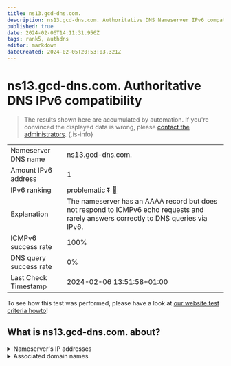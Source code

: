 ```yaml
---
title: ns13.gcd-dns.com.
description: ns13.gcd-dns.com. Authoritative DNS Nameserver IPv6 compatibility
published: true
date: 2024-02-06T14:11:31.956Z
tags: rank5, authdns
editor: markdown
dateCreated: 2024-02-05T20:53:03.321Z
---
```


# ns13.gcd-dns.com. Authoritative DNS IPv6 compatibility

> The results shown here are accumulated by automation. If you're convinced the displayed data is wrong, please [contact the administrators](/howto/chat). 
{.is-info}




|   |   |
| - | - |
| Nameserver DNS name | ns13.gcd-dns.com.
| Amount IPv6 address | 1
| IPv6 ranking | problematic :arrow_double_down: [🔗](/howto/ranking) |
| Explanation | The nameserver has an AAAA record but does not respond to ICMPv6 echo requests and rarely answers correctly to DNS queries via IPv6. |
| ICMPv6 success rate | 100%|
| DNS query success rate | 0% |
| Last Check Timestamp | 2024-02-06 13:51:58+01:00 |

To see how this test was performed, please have a look at [our website test criteria howto](/howto/testcriteria/authdns)!


## What is ns13.gcd-dns.com. about?




<details>
<summary>Nameserver's IP addresses</summary>

2603:5:21e3::38

</details>



<details>
<summary>Associated domain names</summary>

www.eli-lilly.com

</details>
